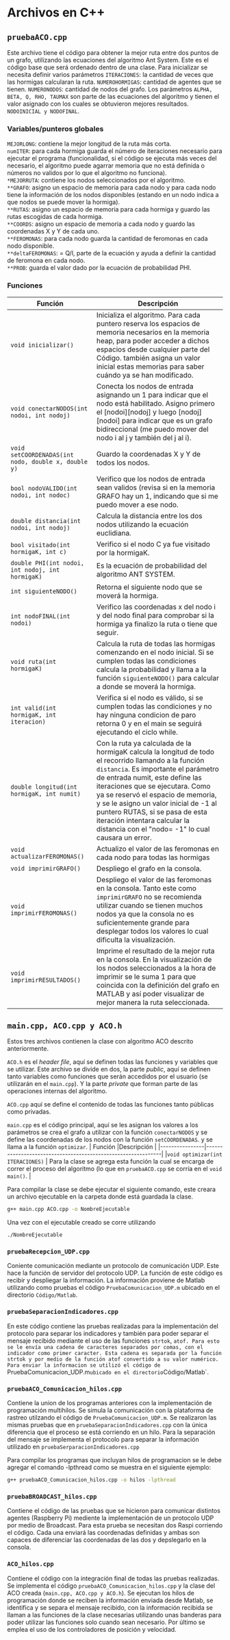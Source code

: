 # Archivos en C++
## `pruebaACO.cpp`
Este archivo tiene el código para obtener la mejor ruta entre dos puntos de un grafo, utilizando las ecuaciones del algoritmo Ant System. Este es el código base que será ordenado dentro de una clase. Para inicializar se necesita definir varios parámetros `ITERACIONES`: la cantidad de veces que las hormigas calcularan la ruta. `NUMEROHORMIGAS`: cantidad de agentes que se tienen. `NUMERONODOS`: cantidad de nodos del grafo. Los parámetros `ALPHA, BETA, Q, RHO, TAUMAX` son parte de las ecuaciones del algoritmo y tienen el valor asignado con los cuales se obtuvieron mejores resultados. `NODOINICIAL y NODOFINAL`.
### Variables/punteros globales
`MEJORLONG`: contiene la mejor longitud de la ruta más corta. <br />
`numITER`: para cada hormiga guarda el número de iteraciones necesario para ejecutar el programa (funcionalidad, si el código se ejecuta más veces del necesario, el algoritmo puede agarrar memoria que no está definida o números no validos por lo que el algoritmo no funciona). <br />
`*MEJORRUTA`: contiene los nodos seleccionados por el algoritmo.  <br />
`**GRAFO`: asigno un espacio de memoria para cada nodo y para cada nodo tiene la información de los nodos disponibles (estando en un nodo indica a que nodos se puede mover la hormiga). <br />
`**RUTAS`:  asigno un espacio de memoria para cada hormiga y guardo las rutas escogidas de cada hormiga. <br />
`**COORDS`: asigno un espacio de memoria a cada nodo y guardo las coordenadas X y Y de cada uno. <br />
`**FEROMONAS`: para cada nodo guarda la cantidad de feromonas en cada nodo disponible.   <br />
`**deltaFEROMONAS`: = Q/l, parte de la ecuación y ayuda a definir la cantidad de feromona en cada nodo.  <br />
`**PROB`: guarda el valor dado por la ecuación de probabilidad PHI. <br />
### Funciones
| Función        |Descripción                                                  	|
|----------------|--------------------------------------------------------------|
|`void inicializar()`|Inicializa el algoritmo. Para cada puntero reserva los espacios de memoria necesarios en la memoria heap, para poder acceder a dichos espacios desde cualquier parte del Código. también asigna un valor inicial estas memorias para saber cuándo ya se han modificado. |          								
|`void conectarNODOS(int nodoi, int nodoj)`|Conecta los nodos de entrada asignando un 1 para indicar que el nodo está habilitado. Asigno primero el [nodoi][nodoj] y luego [nodoj][nodoi] para indicar que es un grafo bidireccional (me puedo mover del nodo i al j y también del j al i). |
|`void setCOORDENADAS(int nodo, double x, double y)`|Guardo la coordenadas X y Y de todos los nodos.| 
|`bool nodoVALIDO(int nodoi, int nodoc)`| Verifico que los nodos de entrada sean validos (revisa si en la memoria GRAFO hay un 1, indicando que si me puedo mover a ese nodo.|
|`double distancia(int nodoi, int nodoj)`|Calcula la distancia entre los dos nodos utilizando la ecuación euclidiana.  |
|`bool visitado(int hormigaK, int c)`|Verifico si el nodo C ya fue visitado por la hormigaK.|
|`double PHI(int nodoi, int nodoj, int hormigaK)`|Es la ecuación de probabilidad del algoritmo ANT SYSTEM. |
|`int siguienteNODO()`|Retorna el siguiente nodo que se moverá la hormiga. |
|`int nodoFINAL(int nodoi)`|Verifico las coordenadas x del nodo i y del nodo final para comprobar si la hormiga ya finalizo la ruta o tiene que seguir. |
|`void ruta(int hormigaK)`|Calcula la ruta de todas las hormigas comenzando en el nodo inicial. Si se cumplen todas las condiciones calcula la probabilidad y llama a la función `siguienteNODO()` para calcular a donde se moverá la hormiga. |
|`int valid(int hormigaK, int iteracion)`|Verifica si el nodo es válido, si se cumplen todas las condiciones y no hay ninguna condicion de paro retorna 0 y en el main se seguirá ejecutando el ciclo while.|
|`double longitud(int hormigaK, int numit)`|Con la ruta ya calculada de la hormigaK calcula la longitud de todo el recorrido llamando a la función `distancia`. Es importante el parámetro de entrada numit, este define las iteraciones que se ejecutara. Como ya se reservó el espacio de memoria, y se le asigno un valor inicial de -1 al puntero RUTAS, si se pasa de esta iteración intentara calcular la distancia con el "nodo= -1" lo cual causara un error. |
|`void actualizarFEROMONAS()`|Actualizo el valor de las feromonas en cada nodo para todas las hormigas|
|`void imprimirGRAFO()`|Despliego el grafo en la consola. |
|`void imprimirFEROMONAS()`|Despliego el valor de las feromonas en la consola. Tanto este como `imprimirGRAFO` no se recomienda utilizar cuando se tienen muchos nodos ya que la consola no es suficientemente grande para desplegar todos los valores lo cual dificulta la visualización.  |
|`void imprimirRESULTADOS()`|Imprime el resultado de la mejor ruta en la consola. En la visualización de los nodos seleccionados a la hora de imprimir se le suma 1 para que coincida con la definición del grafo en MATLAB y así poder visualizar de mejor manera la ruta seleccionada. |


## `main.cpp, ACO.cpp y ACO.h`
Estos tres archivos contienen la clase con algoritmo ACO descrito anteriormente.

`ACO.h` es el *header file*, aquí se definen todas las funciones y variables que se utilizar. Este archivo se divide en dos, la parte *public*, aquí se definen tanto variables como funciones que serán accedidos por el usuario (se utilizarán en el `main.cpp`). Y la parte *private* que forman parte de las operaciones internas del algoritmo. 

`ACO.cpp` aquí se define el contenido de todas las funciones tanto públicas como privadas.

`main.cpp` es el código principal, aquí se les asignan los valores a los parámetros se crea el grafo a utilizar con la función `conectarNODOS` y se define las coordenadas de los nodos con la función `setCOORDENADAS`. y se llama a la función `optimizar`.
| Función        |Descripción                                                  	|
|----------------|--------------------------------------------------------------|
|`void optimizar(int ITERACIONES)` | Para la clase se agrega esta función la cual se encarga de correr el proceso del algoritmo (lo que en `pruebaACO.cpp` se corría en el `void main()`. |

       	
Para compilar la clase se debe ejecutar el siguiente comando, este creara un archivo ejecutable en la carpeta donde está guardada la clase.
```bash
g++ main.cpp ACO.cpp -o NombreEjecutable
```
Una vez con el ejecutable creado se corre utilizando
```bash
./NombreEjecutable
```

### `pruebaRecepcion_UDP.cpp`
Coniente comunicación mediante un protocolo de comunicación UDP. Este hace la función de servidor del protocolo UDP. La función de este código es recibir y despliegar la información. La información proviene de Matlab utilizando como pruebas el código `PruebaComunicacion_UDP.m` ubicado en el directorio `Código/Matlab`.

### `pruebaSeparacionIndicadores.cpp`
En este código contiene las pruebas realizadas para la implementación del protocolo para separar los indicadores y también para poder separar el mensaje recibido mediante el uso de las funciones `strtok`, `atof. Para esto se le envía una cadena de caracteres separados por comas, con el indicador como primer caracter. Esta cadena es separada por la función strtok y por medio de la función atof convertido a su valor numérico. Para enviar la informacion se utilizó el código de `PruebaComunicacion_UDP.m` ubicado en el directorio `Código/Matlab`.

### `pruebaACO_Comunicacion_hilos.cpp`
Contiene la union de los programas anteriores con la implementación de programación multihilos. Se simula la comunicación con la plataforma de rastreo utilzando el código de `PruebaComunicacion_UDP.m`. Se realizaron las mismas pruebas que en `pruebaSeparacionIndicadores.cpp` con la única diferencia que el proceso se está corriendo en un hilo. Para la separación del mensaje se implementa el protocolo para separar la información utilizado en `pruebaSerparacionIndicadores.cpp`   

Para compilar los programas que incluyan hilos de programacion se le debe agregar el comando -lpthread como se muestra en el siguiente ejemplo:
```bash
g++ pruebaACO_Comunicacion_hilos.cpp -o hilos -lpthread
```

### `pruebaBROADCAST_hilos.cpp`
Contiene el código de las pruebas que se hicieron para comunicar distintos agentes (Raspberry Pi) mediente la implementación de un protocolo UDP por medio de Broadcast. Para esta prueba se necesitan dos Raspi corriendo el código. Cada una enviará las coordenadas definidas y ambas son capaces de diferenciar las coordenadas de las dos y depslegarlo en la consola. 

### `ACO_hilos.cpp`
Contiene el código con la integración final de todas las pruebas realizadas. Se implementa el código `pruebaACO_Comunicacion_hilos.cpp` y la clase del ACO creada (`main.cpp, ACO.cpp y ACO.h`). Se ejecutan los hilos de programación donde se reciben la información enviada desde Matlab, se identifica y se separa el mensaje recibido, con la información recibida se llaman a las funciones de la clase necesarias utilizando unas banderas para poder utilizar las funciones solo cuando sean necesario. Por último se emplea el uso de los controladores de posición y velocidad. 

